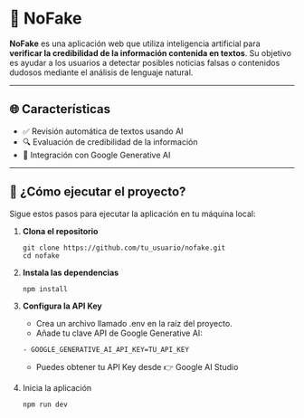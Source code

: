 # 🧠 NoFake

**NoFake** es una aplicación web que utiliza inteligencia artificial para **verificar la credibilidad de la información contenida en textos**. Su objetivo es ayudar a los usuarios a detectar posibles noticias falsas o contenidos dudosos mediante el análisis de lenguaje natural.

---

## 🌐 Características

- ✅ Revisión automática de textos usando AI
- 🔍 Evaluación de credibilidad de la información
- 🤖 Integración con Google Generative AI

---

## 🚀 ¿Cómo ejecutar el proyecto?

Sigue estos pasos para ejecutar la aplicación en tu máquina local:

1. **Clona el repositorio**
   ```
   git clone https://github.com/tu_usuario/nofake.git
   cd nofake
2. **Instala las dependencias**

   ```
   npm install
3. **Configura la API Key**
   - Crea un archivo llamado .env en la raíz del proyecto.
   - Añade tu clave API de Google Generative AI:
   ```
   - GOOGLE_GENERATIVE_AI_API_KEY=TU_API_KEY
   ```
   - Puedes obtener tu API Key desde 👉 Google AI Studio

4. Inicia la aplicación
   ```bash
   npm run dev
